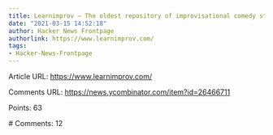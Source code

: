 ```yaml
---
title: Learnimprov – The oldest repository of improvisational comedy structures
date: "2021-03-15 14:52:18"
author: Hacker News Frontpage
authorlink: https://www.learnimprov.com/
tags:
- Hacker-News-Frontpage
---
```


<p>Article URL: <a href="https://www.learnimprov.com/">https://www.learnimprov.com/</a></p>
<p>Comments URL: <a href="https://news.ycombinator.com/item?id=26466711">https://news.ycombinator.com/item?id=26466711</a></p>
<p>Points: 63</p>
<p># Comments: 12</p>
